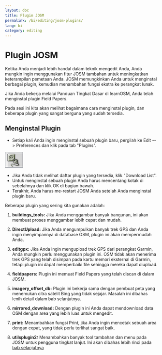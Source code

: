 ```yaml
---
layout: doc
title: Plugin JOSM
permalink: /bi/editing/josm-plugins/
lang: bi
category: editing
---
```


Plugin JOSM 
============

Ketika Anda menjadi lebih handal dalam teknik mengedit Anda, Anda mungkin 
ingin menggunakan fitur JOSM tambahan untuk meningkatkan keterampilan 
pemetaan Anda. JOSM memungkinkan Anda untuk menginstal berbagai plugin, 
kemudian menambahan fungsi ekstra ke perangkat lunak.

Jika Anda bekerja melalui Panduan Tingkat Dasar di learnOSM, Anda telah
menginstal plugin Field Papers.

Pada sesi ini kita akan melihat bagaimana cara menginstal plugin, dan beberapa
plugin yang sangat berguna yang sudah tersedia.


Menginstal Plugin
-------------------
*	Setiap kali Anda ingin menginstal sebuah plugin baru, pergilah ke Edit --\> Preferences
	dan klik pada tab "Plugins".

![Plug][]

*	Jika Anda tidak melihat daftar plugin yang tersedia, klik "Download List".
*	Untuk menginstal sebuah plugin Anda harus mencentang kotak di sebelahnya dan
	klik OK di bagian bawah.
*	Terakhir, Anda harus me-restart JOSM Anda setelah Anda menginstal plugin baru.

Beberapa plugin yang sering kita gunakan adalah:

1.	**buildings_tools:** Jika Anda menggambar banyak bangunan, ini akan membuat proses menggambar
	lebih cepat dan mudah.

2.	**DirectUpload:** Jika Anda mengumpulkan banyak trek GPS dan Anda ingin menyimpannya di 
	database OSM, plugin ini akan mempermudah Anda.
	
3.	**editgpx:**
	Jika Anda ingin mengupload trek GPS dari perangkat Garmin, Anda mungkin perlu menggunakan
	plugin ini. OSM tidak akan menerima trek GPS yang telah disimpan pada kartu memori eksternal 
	di Garmin, tetapi plugin ini dapat memperbaiki file sehingga mereka dapat diupload.
	
4.	**fieldpapers:**
	Plugin ini memuat Field Papers yang telah discan di dalam JOSM.
	
5.	**imagery_offset_db:**
	Plugin ini bekerja sama dengan pembuat peta yang menemukan citra satelit Bing yang tidak
	sejajar. Masalah ini dibahas lenih detail dalam bab selanjutnya.
	
6.	**mirrored_download:**
	Dengan plugin ini Anda dapat mendownload data OSM dengan area yang lebih luas untuk 
	mengedit.

7.	**print:**
	Menambahkan fungsi Print, jika Anda ingin mencetak sebuah area dengan cepat, yang
	tidak perlu terlihat sangat baik.
	
8.	**utilsplugin2:**
	Menambahkan banyak tool tambahan dan menu pada JOSM untuk pengguna tingkat lanjut. Ini
	akan dibahas lebih rinci pada [bab selanjutnya](/bi/editing/josm-more-tools)



<!-- The remainder of this section needs to be edited, and/or moved to other sections,
    commenting it out for now


- [Mirrored Download]({{site.baseurl}}/en/beginner/josm-plugins/#mirrored-download) (allows you to download more OSM data)
- [Direct Upload]({{site.baseurl}}/en/beginner/josm-plugins/#direct-upload) (allow you to upload GPS tracks)
- [Editgpx]({{site.baseurl}}/en/beginner/josm-plugins/#edit-gpx) (allows you to edit GPX files)
- [Print]({{site.baseurl}}/en/beginner/josm-plugins/#print)

We also recommend downloading these plug-ins, which are covered in other
chapters:

- FieldPapers
- Buildings\_tool
- Utilsplugin2

![Restart JOSM][]

Try clicking “Restart JOSM” and watch the software reload on its own.

Mirrored Download
-----------------

![Mirrored Download][]

__Mirrored Download__ will make downloading OSM
data for editing faster. Instead of getting the data from the central
OSM server, it allows us to get it from a “mirror,” which is an exact
replica of the data but in a location that is faster to access it.

Once the plugin is installed (and you have restarted JOSM), you will see
another new entry on the File Menu, “Download from OSM mirror...”

![Download from OSM Mirror][]

Downloading data is exactly the same process you learned before, but it
can be much faster!

Direct Upload
-------------

![Direct Upload][]

__DirectUpload__ uploads GPX tracks directly to OSM
through JOSM (more information is available in the **Appendix**). Once
the plug-in is installed (and you have restarted JOSM), you will see
anew “Upload traces” item under the “Tools” Menu.

![Upload Traces Item][]

When you click on the “Upload Traces” button this window will pop up:

![Upload Traces Window][]

Put keywords (seperated by commas without spaces) that relate to your
GPS trace in the "Tags (comma delimited)" box. For example,
"Country,region,city,neighborhood,road name". Next, provide a
description of your tags. A drop-down list will allow you to reuse
former tags and descriptions. Lastly, choose what type of visibility you
would like your track to have. There are four levels from private to
identifiable (all explained below in the [Appendix]{{site.baseurl}}/learnosm/en/).

Click on Upload Trace. If you are not connected to your OSM account, you
will have to do it now.

Once successfully uploaded, the Text area will display an "OK" status
and the “Upload Trace” button will not be clickable. More information
about this plug-in and GPS uploads is available in the [Appendix]({{site.baseurl}}/learnosm/en/).

Edit gpx
--------

![Edit Gpx][]

**EditGpx** allows you to prepare recorded GPX tracks
before uploading them to OSM. Often tracks have parts that you would
like to remove. Therefore, this plug-in delete points of tracks in a
speedy manner and creates anonymity for timestamps of a track.

Once the plug-in is installed (and you have restarted JOSM), you will
see this new tool in the tool bar on the left.

![Edit Gpx Tool Icon][]

1. Open a GPX file in JOSM!

![Open GPX File][]

2. Press the new button in the left menu bar 

![Edit Gpx Tool Icon][]

and the GPX data will be imported to a new EditGpx layer. Every
node of the track will be highlighted in yellow.

![GPX Nodes All][]

3. Now mark the points (by clicking) or areas (by drawing a rectangle on
their extent) that you would like to delete. The yellow highlighting
should disappear.

![GPX Nodes Selected][]

4. Right click on the layer name and choose \<\<Convert to GPX layer\>\> in
the \<\<Context\>\> menu.

5. Now you can save the normal GPX layer as a file or upload the data to
OSM (eg by using the
plugin [DirectUpload](http://josm.openstreetmap.de/wiki/Plugins)).

Print
-----

![Print Plugin][]

If you want a quick an easy way to print a map while you are editing in
JOSM, install the __print plugin__. Although you won’t be able to
do anything stylistic with your printout, this is a good way for a quick
and easy print. Once the plugin is installed, a new item will be
available on the File menu called “Print...”

![Print Menu Item][]

Clicking this will open the Print Dialog, which looks like this:

![Print Dialog][]

Here you can change your printer settings. If you don’t see anything on
the page, check the box next to “Map Preview” on the right. Zoom in or
out on the map by changing the number in the “Scale” box. Increase the
resolution by changing the number next to “ppi”. When you have finished
editing the settings, click “Print.”

Summary
-------

These are some useful plugins that are available for JOSM. Feel free to
continue exploring the many other plugins. As you have already seen, the
Preferences menu has a short description of each plugin, and you can
open a web page with more information by clicking on the “More info...”
link next to each.

![More Info Link][]

Good luck!

Appendix
--------

DirectUpload Details
--------------------

![Direct Upload Plugin][]

Adding your GPS tracks and waypoints to the OSM Server is useful for
many reasons.
__(If you do not want your GPX points to be seen by anyone else you do not have to read this section.  You can simply display your GPX files from JOSM, and therefore store them locally)._
First of all, GPS tracks are the most useful way of collecting and
georeferencing objects in OSM.
(See [Chapter 6.5: Aerial Imagery Considerations](https://docs.google.com/a/engelsted.co/document/d/1rdwKkNXLnioyogJFxxspDIha0GI97xbOFxDfeL_ZNPs/edit))
GPS units have greater accuracy than satellite imagery and therefore are
a useful tool for checking how offset imagery may be. Using many GPS
tracks (the greater the number of tracks the greater the ability to
determine geolocation accuracy) allows you to determine if background
imagery may be misaligned.

Uploading tracks to the server permits greater sharing of information.
It allows people who do not have access to the field, simply because
they do not live in that area or they do not have access to a GPS
devices, to help with digitizing. There are two ways to upload your
traces: 1) JOSM Plugin or 2) on the main OSM website.

> Note: GPS waypoints cannot be uploaded to the OSM database directly.
> However, they can be converted to tracks and then be uploaded temporarily,
> for example, so they can be displayed as background objects in Potlatch.

After you have opened your GPX file in JOSM and clicked Go to
"Tools" and click "Upload traces". Describe the GPX file,
write some tags, and visibility. For visibility, you can choose whether
private, trackable, public or identifable.

1.  **Identifiable**: Your trace will be shown publicly in Your
    GPS**traces and in the public GPS traces list. Other users can
    download the raw trace and connect it with your username. Timestamps
    of the tracks points will also be available through the public GPS
    API.

2.  **Public**: Your trace will be shown publicly in Your GPS**traces
    and in the public GPS traces list. Other users are still able to
    download the raw trace from the public trace list and any timestamps
    contained within. However, data shown in the API does not reference
    your trace page, nor are the timestamps available, though the points
    are chronically ordered.

1.  **Trackable**: The trace will **not** show up in any public
    listings, but the trackpoints will still be available through the
    public GPS API **with timestamps**. Other users will be able
    to download the trackpoints but these will not be associated with
    you.

2.  **Private**: The trace will **not** show up in any public
    listings. Trackpoints will be available in timeline order through
    the public GPS API **without timestamps**.

![DirectUpload Traces Options][]

Uploading GPS Traces Online
---------------------------

1. Go
to [http://www.openstreetmap.org/](http://www.openstreetmap.org/) and log in.

2. Select "GPS Traces" found on the left banner.

![Left Banner][]

3. Select
[upload a trace](http://www.openstreetmap.org/trace/create).
Here, you can also  **See just your traces** to review previous GPS tracks.  

4. Find your file in "Choose File". Label it in the Description
box, give it some Tags, and chose what type of Visibility it will have.
If you have many .gpx files you can compress them into a zip archive and
upload it. It will be treated as one large gpx file and only one entry
on the trace list will be created. 

![Online Upload Traces Options][]

5. Click *Upload*.

  The file will be uploaded to the OSM server, where it will join the
queue of files waiting to be inserted into the database.

[Plug Icon]: /images/en/editing/josm-plugins/en_beg_04_josm-plugins_image00_plug-icon.png
[Restart JOSM]: /images/en/editing/josm-plugins/en_beg_04_josm-plugins_image01_restart-josm.png
[Mirrored Download]: /images/en/editing/josm-plugins/en_beg_04_josm-plugins_image02_mirrored_download.png
[Download from OSM Mirror]: /images/en/editing/josm-plugins/en_beg_04_josm-plugins_image03_download-from-osm-mirror.png
[Direct Upload]: /images/en/editing/josm-plugins/en_beg_04_josm-plugins_image04_direct-upload.png
[Upload Traces Item]: /images/en/editing/josm-plugins/en_beg_04_josm-plugins_image05_upload-traces-item.png
[Upload Traces Window]: /images/en/editing/josm-plugins/en_beg_04_josm-plugins_image06_upload-traces-window.png
[Edit Gpx]: /images/en/editing/josm-plugins/en_beg_04_josm-plugins_image07_edit-gpx.png
[Edit Gpx Tool Icon]: /images/en/editing/josm-plugins/en_beg_04_josm-plugins_image08_edit-gpx-tool-icon.png 
[Open GPX File]: /images/en/editing/josm-plugins/en_beg_04_josm-plugins_image09_open-gpx-file.png
[GPX Nodes All]: /images/en/editing/josm-plugins/en_beg_04_josm-plugins_image10_gpx-nodes-all.png
[GPX Nodes Selected]: /images/en/editing/josm-plugins/en_beg_04_josm-plugins_image11_gpx-nodes-selected.png
[Print Plugin]: /images/en/editing/josm-plugins/en_beg_04_josm-plugins_image12_print-plugin.png
[Print Menu Item]: /images/en/editing/josm-plugins/en_beg_04_josm-plugins_image13_print-menu.png
[Print Dialog]: /images/en/editing/josm-plugins/en_beg_04_josm-plugins_image14_print-dialog.png
[More Info Link]: /images/en/editing/josm-plugins/en_beg_04_josm-plugins_image15_more-info-link.png
[Direct Upload Plugin]: /images/en/editing/josm-plugins/en_beg_04_josm-plugins_image16_direct-upload-plugin.png
[DirectUpload Traces Options]: /images/en/editing/josm-plugins/en_beg_04_josm-plugins_image17_directupload-traces.png
[Left Banner]: /images/en/editing/josm-plugins/en_beg_04_josm-plugins_image18_left-banner.png
[Online Upload Traces Options]: /images/en/editing/josm-plugins/en_beg_04_josm-plugins_image19_online-upload-traces.png

-->


[Plug]: /images/en/editing/josm-plugins/plugins-tab.png


